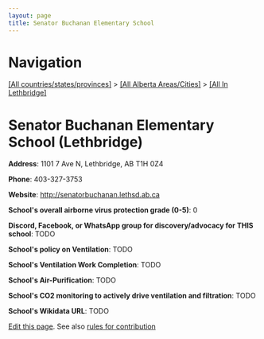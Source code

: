 ```yaml
---
layout: page
title: Senator Buchanan Elementary School
---
```

# Navigation

[[All countries/states/provinces]](../../..) > [[All Alberta Areas/Cities]](../..) > [[All In Lethbridge]](..)

# Senator Buchanan Elementary School (Lethbridge)

**Address**: 1101 7 Ave N, Lethbridge, AB T1H 0Z4

**Phone**: 403-327-3753

**Website**: <http://senatorbuchanan.lethsd.ab.ca>

**School's overall airborne virus protection grade (0-5)**: 0

**Discord, Facebook, or WhatsApp group for discovery/advocacy for THIS school**: TODO

**School's policy on Ventilation**: TODO

**School's Ventilation Work Completion**: TODO

**School's Air-Purification**: TODO

**School's CO2 monitoring to actively drive ventilation and filtration**: TODO

**School's Wikidata URL**: TODO


[Edit this page](https://github.com/ventilate-schools/AB/edit/main/./Lethbridge/Senator_Buchanan_Elementary_School.md). See also [rules for contribution](../../../contribution-rules/)